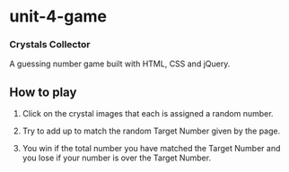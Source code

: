 # unit-4-game

### Crystals Collector ###

A guessing number game built with HTML, CSS and jQuery. 

## How to play

1. Click on the crystal images that each is assigned a random number.

2. Try to add up to match the random Target Number given by the page.

3. You win if the total number you have matched the Target Number and you lose if your number is over the Target Number.